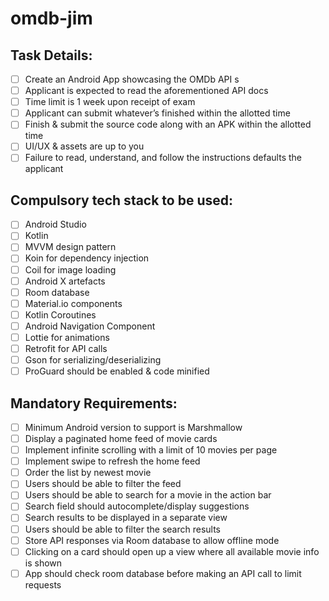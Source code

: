 # omdb-jim
## Task Details:
- [ ] Create an Android App showcasing the OMDb API s
- [ ] Applicant is expected to read the aforementioned API docs
- [ ] Time limit is 1 week upon receipt of exam
- [ ] Applicant can submit whatever’s finished within the allotted time
- [ ] Finish & submit the source code along with an APK within the allotted time
- [ ] UI/UX & assets are up to you
- [ ] Failure to read, understand, and follow the instructions defaults the applicant 

## Compulsory tech stack to be used:
- [ ] Android Studio
- [ ] Kotlin
- [ ] MVVM design pattern
- [ ] Koin for dependency injection
- [ ] Coil for image loading
- [ ] Android X artefacts
- [ ] Room database
- [ ] Material.io components
- [ ] Kotlin Coroutines
- [ ] Android Navigation Component
- [ ] Lottie for animations
- [ ] Retrofit for API calls
- [ ] Gson for serializing/deserializing
- [ ] ProGuard should be enabled & code minified 

## Mandatory Requirements:
- [ ] Minimum Android version to support is Marshmallow
- [ ] Display a paginated home feed of movie cards
- [ ] Implement infinite scrolling with a limit of 10 movies per page
- [ ] Implement swipe to refresh the home feed
- [ ] Order the list by newest movie
- [ ] Users should be able to filter the feed
- [ ] Users should be able to search for a movie in the action bar
- [ ] Search field should autocomplete/display suggestions
- [ ] Search results to be displayed in a separate view
- [ ] Users should be able to filter the search results
- [ ] Store API responses via Room database to allow offline mode
- [ ] Clicking on a card should open up a view where all available movie info is shown
- [ ] App should check room database before making an API call to limit requests 
